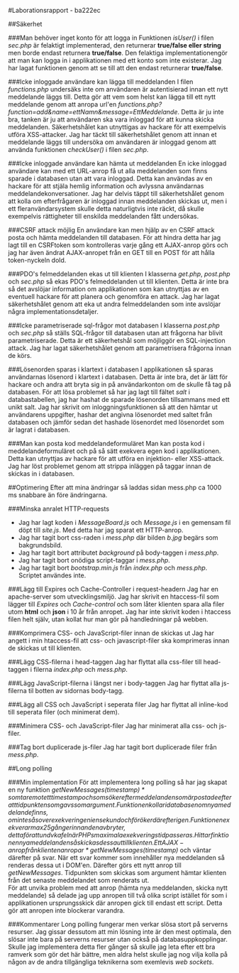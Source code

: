#Laborationsrapport - ba222ec

##Säkerhet

###Man behöver inget konto för att logga in
Funktionen *isUser()* i filen *sec.php* är felaktigt implementerad, den 
returnerar **true/false eller string** men borde endast returnera **true/false**. 
Den felaktiga implementationengör att man kan logga in i applikationen med 
ett konto som inte existerar. Jag har lagat funktionen genom att se till 
att den endast returnerar **true/false**.

###Icke inloggade användare kan lägga till meddelanden
I filen *functions.php* undersäks inte om användaren är autentisierad innan 
ett nytt meddelande läggs till. Detta gör att vem som helst kan lägga till 
ett nytt meddelande genom att anropa url'en 
*functions.php?function=add&name=ettNamn&message=EttMeddelande*. Detta är 
ju inte bra, tanken är ju att användaren ska vara inloggad för att kunna 
skicka meddelanden. Säkerhetshålet kan utnyttigas av hackare för att 
exempelvis utföra XSS-attacker. Jag har täckt till säkerhetshålet genom 
att innan et meddelande läggs till undersöka om användaren är inloggad 
genom att använda funktionen *checkUser()* i filen *sec.php*.

###Icke inloggade användare kan hämta ut meddelanden
En icke inloggad användare kan med ett URL-anrop få ut alla meddelanden som 
finns sparade i databasen utan att vara inloggad. Detta kan användas av en 
hackare för att stjäla hemlig information och avlyssna användarnas 
meddelandekonversationer. Jag har delvis täppt till säkerhetshålet genom att 
kolla om efterfrågaren är inloggad innan meddelanden skickas ut, men i ett 
fleranvändarsystem skulle detta naturligtvis inte räckt, då skulle exempelvis 
rättigheter till enskilda meddelanden fått undersökas.

###CSRF attack möjlig
En användare kan men hjälp av en CSRF attack posta och hämta meddelanden till 
databasen. För att hindra detta har jag lagt till en CSRFtoken som kontrolleras 
varje gång ett AJAX-anrop görs och jag har även ändrat AJAX-anropet från en 
GET till en POST för att hålla token-nyckeln dold.

###PDO's felmeddelanden ekas ut till klienten
I klasserna *get.php*, *post.php* och *sec.php* så ekas PDO's felmeddelanden 
ut till klienten. Detta är inte bra så det avslöjar information om 
applikationen som kan utnyttjas av en eventuell hackare för att planera och 
genomföra en attack. Jag har lagat säkerhetshålet genom att eka ut andra 
felmeddelanden som inte avslöjar några implementationsdetaljer.

###Icke parametriserade sql-frågor mot databasen
I klasserna *post.php* och *sec.php* så ställs SQL-frågor till databasen 
utan att frågorna har blivit parametriserade. Detta är ett säkerhetshål 
som möjliggör en SQL-injection attack. Jag har lagat säkerhetshålet genom 
att parametrisera frågorna innan de körs.

###Lösenorden sparas i klartext i databasen
I applikationen så sparas användarnas lösenord i klartext i databasen. Detta 
är inte bra, det är lätt för hackare och andra att bryta sig in på 
användarkonton om de skulle få tag på databasen. För att lösa problemet så har 
jag lagt till fältet *salt* i databastabellen, jag har hashat de sparade 
lösenorden tillsammans med ett unikt salt. Jag har skrivit om 
inloggningsfunktionen så att den hämtar ut användarens uppgifter, hashar det 
angivna lösenordet med saltet från databasen och jämför sedan det hashade 
lösenordet med lösenordet som är lagrat i databasen.

###Man kan posta kod meddelandeformuläret
Man kan posta kod i meddelandeformuläret och på så sätt exekvera egen kod i 
applikationen. Detta kan utnyttjas av hackare för att utföra en injektion- 
eller XSS-attack. Jag har löst problemet genom att strippa inläggen på taggar 
innan de skickas in i databasen.

##Optimering
Efter att mina ändringar så laddas sidan mess.php ca 1000 ms snabbare än före 
ändringarna.

###Minska anralet HTTP-requests
+ Jag har lagt koden i *MessageBoard.js* och *Message.js* i en 
gemensam fil döpt till *site.js*. Med detta har jag sparat ett HTTP-anrop.
+ Jag har tagit bort css-raden i *mess.php* där bilden *b.jpg* begärs som 
bakgrundsbild.
+ Jag har tagit bort attributet *background* på body-taggen i *mess.php*.
+ Jag har tagit bort onödiga script-taggar i *mess.php*.
+ Jag har tagit bort *bootstrap.min.js* från *index.php* och *mess.php*. 
Scriptet användes inte.

###Lägg till Expires och Cache-Controller i request-headern
Jag har en apache-server som utvecklingsmiljö. Jag har skrivit en htaccess-fil 
som lägger till *Expires* och *Cache-control* och som låter klienten spara 
alla filer utom **html** och **json** i 10 år från anropet. Jag har inte skrivit 
koden i htaccess filen helt själv, utan kollat hur man gör på handledningar på 
webben.

###Komprimera CSS- och JavaScript-filer innan de skickas ut
Jag har angett i min htaccess-fil att css- och javascript-filer ska komprimeras 
innan de skickas ut till klienten.

###Lägg CSS-filerna i head-taggen
Jag har flyttat alla css-filer till head-taggen i filerna *index.php* och *mess.php*.

###Lägg JavaScript-filerna i längst ner i body-taggen
Jag har flyttat alla js-filerna til botten av sidornas body-tagg.

###Lägg all CSS och JavaScript i seperata filer
Jag har flyttat all inline-kod till seperata filer (och minimerat dem).

###Minimera CSS- och JavaScript-filer
Jag har minimerat alla css- och js-filer.

###Tag bort duplicerade js-filer
Jag har tagit bort duplicerade filer från *mess.php*.

##Long polling

###Min implementation
För att implementera long polling så har jag skapat en ny funktion 
*getNewMessages($timestamp)* som tar emot ett timestamp och som söker efter 
meddelanden som är postade efter att tidpunkten som gavs som argument. 
Funktionen kollar i databasen om nya meddelande finns, om inte så sover 
exekveringen i en sekund och föröker därefter igen. Funktionen exekverar max 
25 gånger innan den avbryter, detta för att undvka fel när PHPs maximala 
exekveringstid passeras. Hittar finktionen nya meddelanden så skickas dessa 
ut till klienten.    
Ett AJAX-anrop från klienten anropar *getNewMessages($timestamp)* och väntar 
därefter på svar. När ett svar kommer som innehåller nya meddelanden så 
renderas dessa ut i DOM'en. Därefter görs ett nytt anrop till 
*getNewMessages*. Tidpunkten som skickas som argument hämtar klienten från 
det senaste meddelandet som renderats ut.    
För att unvika problem med att anrop (hämta nya meddelanden, skicka nytt 
meddelande) så delade jag upp anropen till två olika script istället för som 
i applikationen ursprungsskick där anropen gick till endast ett script. Detta 
gör att anropen inte blockerar varandra.

###Kommentarer
Long polling fungerar men verkar slösa stort på serverns resurser. Jag gissar 
dessutom att min lösning inte är den mest optimala, den slösar inte bara på 
serverns resurser utan också på databasuppkopplingar. Skulle jag implementera 
detta fler gånger så skulle jag leta efter ett bra ramverk som gör det här 
bättre, men aldra helst skulle jag nog vilja kolla på någon av de andra 
tillgängliga teknikerna som exemlevis *web sockets*.